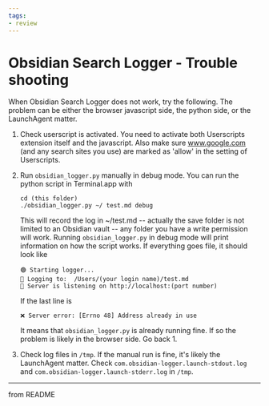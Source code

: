 ```yaml
---
tags:
- review
---
```

# Obsidian Search Logger - Trouble shooting

When Obsidian Search Logger does not work, try the following.
The problem can be either the browser javascript side, the python side, or the LaunchAgent matter.

1. Check userscript is activated.
   You need to activate both Userscripts extension itself and the javascript.
   Also make sure www.google.com (and any search sites you use) are marked as 'allow' in the setting of Userscripts.

2. Run `obsidian_logger.py` manually in debug mode.
   You can run the python script in Terminal.app with
   ```
   cd (this folder)
   ./obsidian_logger.py ~/ test.md debug
   ```
   This will record the log in ~/test.md -- actually the save folder is not limited to an Obsidian vault -- any folder you have a write permission will work.
   Running `obsidian_logger.py` in debug mode will print information on how the script works. If everything goes file, it should look like
   ```
   🟢 Starting logger...
   📒 Logging to:  /Users/(your login name)/test.md
   🔌 Server is listening on http://localhost:(port number)
   ```
   If the last line is
   ```
   ❌ Server error: [Errno 48] Address already in use
   ```
   It means that `obsidian_logger.py` is already running fine. If so the problem is likely in the browser side. Go back 1.

3. Check log files in `/tmp`.
   If the manual run is fine, it's likely the LaunchAgent matter.
   Check `com.obsidian-logger.launch-stdout.log` and `com.obsidian-logger.launch-stderr.log` in `/tmp`.

---
from README